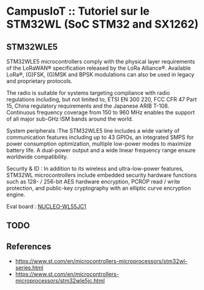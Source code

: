 # CampusIoT :: Tutoriel sur le STM32WL (SoC STM32 and SX1262)

## STM32WLE5
STM32WLE5 microcontrollers comply with the physical layer requirements of the LoRaWAN® specification released by the LoRa Alliance®. Available LoRa®, (G)FSK, (G)MSK and BPSK modulations can also be used in legacy and proprietary protocols.

The radio is suitable for systems targeting compliance with radio regulations including, but not limited to, ETSI EN 300 220, FCC CFR 47 Part 15, China regulatory requirements and the Japanese ARIB T-108. Continuous frequency coverage from 150 to 960 MHz enables the support of all major sub-GHz ISM bands around the world.

System peripherals :The STM32WLE5 line includes a wide variety of communication features including up to 43 GPIOs, an integrated SMPS for power consumption optimization, multiple low-power modes to maximize battery life. A dual-power output and a wide linear frequency range ensure worldwide compatibility.

Security & ID : In addition to its wireless and ultra-low-power features, STM32WL microcontrollers include embedded security hardware functions such as 128- / 256-bit AES hardware encryption, PCROP read / write protection, and public-key cryptography with an elliptic curve encryption engine.

Eval board : [NUCLEO-WL55JC1](https://blog.st.com/stm32wl/)

## TODO

## References
* https://www.st.com/en/microcontrollers-microprocessors/stm32wl-series.html
* https://www.st.com/en/microcontrollers-microprocessors/stm32wle5jc.html

